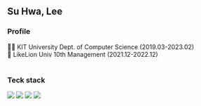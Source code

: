 
<div>
    <h2>Su Hwa, Lee</h2>
</div> 
<div>
    <h3>Profile</h3>
    <div>👩‍🎓 KIT University Dept. of Computer Science (2019.03-2023.02)</div>
    <div>🦁 LikeLion Univ 10th Management (2021.12-2022.12)</div>
</div>
<br/>
<div>
    <h3>Teck stack </h3>
    <img src="https://img.shields.io/badge/html-E34F26?style=for-the-badge&logo=html5&logoColor=white">
    <img src="https://img.shields.io/badge/css-1572B6?style=for-the-badge&logo=css3&logoColor=white">
    <img src="https://img.shields.io/badge/javascript-F7DF1E?style=for-the-badge&logo=javascript&logoColor=black">
    <img src="https://img.shields.io/badge/react-61DAFB?style=for-the-badge&logo=react&logoColor=black">
    <br>
</div>
<br>

